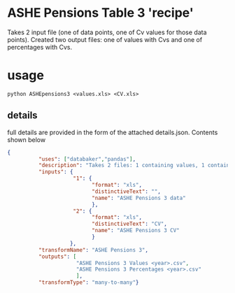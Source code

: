 # ASHE Pensions Table 3 'recipe'

Takes 2 input file (one of data points, one of Cv values for those data points). Created two output files: one of values with Cvs and one of percentages with Cvs.

# usage

```python ASHEpensions3 <values.xls> <CV.xls>```


## details
full details are provided in the form of the attached details.json. Contents shown below

```json
{
          "uses": ["databaker","pandas"],
          "description": "Takes 2 files: 1 containing values, 1 containing CVs. Creates 2 files: one values with Cvs, one percentages with Cvs.",
          "inputs": {
                     "1": {
                           "format": "xls",
                           "distinctiveText": "",
                           "name": "ASHE Pensions 3 data"
                           },
                     "2": {
                           "format": "xls",
                           "distinctiveText": "CV",
                           "name": "ASHE Pensions 3 CV"
                           }
                    },
          "transformName": "ASHE Pensions 3",
          "outputs": [
                      "ASHE Pensions 3 Values <year>.csv",
                      "ASHE Pensions 3 Percentages <year>.csv"
                      ],
          "transformType": "many-to-many"}
```
